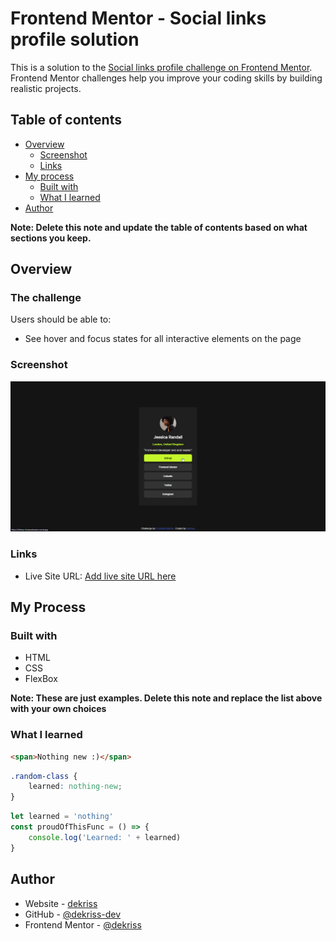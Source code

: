 # Frontend Mentor - Social links profile solution

This is a solution to the [Social links profile challenge on Frontend Mentor](https://www.frontendmentor.io/challenges/social-links-profile-UG32l9m6dQ). Frontend Mentor challenges help you improve your coding skills by building realistic projects.

## Table of contents

- [Overview](#overview)
  - [Screenshot](#screenshot)
  - [Links](#links)
- [My process](#my-process)
  - [Built with](#built-with)
  - [What I learned](#what-i-learned)
- [Author](#author)

**Note: Delete this note and update the table of contents based on what sections you keep.**

## Overview

### The challenge

Users should be able to:

- See hover and focus states for all interactive elements on the page

### Screenshot

![](./screenshot.png)

### Links

- Live Site URL: [Add live site URL here](https://linktree-frontendmentor.vercel.app/)

## My Process

### Built with

- HTML
- CSS
- FlexBox

**Note: These are just examples. Delete this note and replace the list above with your own choices**

### What I learned

```html
<span>Nothing new :)</span>
```

```css
.random-class {
	learned: nothing-new;
}
```

```js
let learned = 'nothing'
const proudOfThisFunc = () => {
	console.log('Learned: ' + learned)
}
```

## Author

- Website - [dekriss](https://dekriss.eu)
- GitHub - [@dekriss-dev](https://github.com/dekriss-dev)
- Frontend Mentor - [@dekriss](https://www.frontendmentor.io/profile/dekriss-dev)
